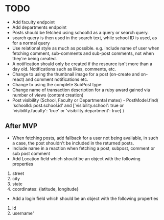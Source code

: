 # TODO

- Add faculty endpoint
- Add departments endpoint
- Posts should be fetched using schoolId as a query or search query.
- search query is then used in the search text, while school ID is used, as
  for a normal query
- Use relational style as much as possible. e.g. include name of user when
  fetching comment, sub-comments and sub-post comments, not when they're being
  created.
- A notification should only be created if the resource isn't more than
  a day old. Notifications such as likes, comments, etc.
- Change to using the thumbnail image for a post (on-create and on-react) and
  comment notifications etc.
- Change to using the complete SubPost type
- Change name of transaction description for a ruby award gained via
  number of views (content creation)
- Post visibility (School, Faculty or Departmental mates) - PostModel.find(
  'schoolId: post.school.id' and ['visibility.school': true or 'visibility.faculty': 'true' or 'visibility.department': true]
  )

## After MVP

- When fetching posts, add fallback for a user not being available,
  in such a case, the post shouldn't be included in the returned posts.
- Include name in a reaction when fetching a post, subpost, comment or sub post comment
- Add Location field which should be an object with the following properties

1. street
2. city
3. state
4. coordinates: {latitude, longitude}

- Add a login field which should be an object with the following properties

1. id
2. username"
